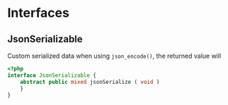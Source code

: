 # Interfaces

## JsonSerializable 

Custom serialized data when using `json_encode()`, the returned value will 

```php
<?php
interface JsonSerializable {
    abstract public mixed jsonSerialize ( void )
    }
}
```
